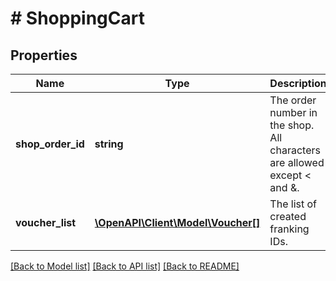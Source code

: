 # # ShoppingCart

## Properties

Name | Type | Description | Notes
------------ | ------------- | ------------- | -------------
**shop_order_id** | **string** | The order number in the shop. All characters are allowed except &lt; and &amp;. | [optional]
**voucher_list** | [**\OpenAPI\Client\Model\Voucher[]**](Voucher.md) | The list of created franking IDs. | [optional]

[[Back to Model list]](../../README.md#models) [[Back to API list]](../../README.md#endpoints) [[Back to README]](../../README.md)
